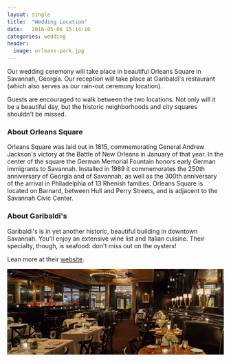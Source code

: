 ```yaml
---
layout: single
title:  "Wedding Location"
date:   2016-05-06 15:14:10
categories: wedding
header:
  image: orleans-park.jpg
---
```


Our wedding ceremony will take place in beautiful Orleans Square in Savannah, Georgia. Our reception will take place at Garibaldi's restaurant (which also serves as our rain-out ceremony location).

Guests are encouraged to walk between the two locations. Not only will it be a beautiful day, but the historic neighborhoods and city squares shouldn't be missed.

### About Orleans Square

Orleans Square was laid out in 1815, commemorating General Andrew Jackson's victory at the Battle of New Orleans in January of that year. In the center of the square the German Memorial Fountain honors early German immigrants to Savannah. Installed in 1989 it commemorates the 250th anniversary of Georgia and of Savannah, as well as the 300th anniversary of the arrival in Philadelphia of 13 Rhenish families. Orleans Square is located on Barnard, between Hull and Perry Streets, and is adjacent to the Savannah Civic Center.

### About Garibaldi's

Garibaldi's is in yet another historic, beautiful building in downtown Savannah. You'll enjoy an extensive wine list and Italian cuisine. Their specialty, though, is seafood: don't miss out on the oysters!

Lean more at their [website](http://garibaldisavannah.com/).

![Garibaldi's](/images/garibaldis.jpg)
